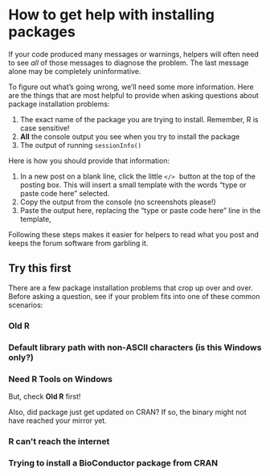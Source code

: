 [tips-code]: https://github.com/jcblum/community-faqs/blob/master/code-formatting_6246.md
[reprex]: reprex.md
[newbie]: reprex_newbie.md
[install]: reprex_install-packages.md
[shiny-cloud]: reprex_shiny_cloud.md
[data]: reprexdata_advanced.md
[dput]: reprexdata_dput.md
[datapasta]: reprexdata_datapasta.md
[readr]: reprexdata_readr.md
[remote]: reprexdata_remote.md

# How to get help with installing packages

If your code produced many messages or warnings, helpers will often need to see _all_ of those messages to diagnose the problem. The last message alone may be completely uninformative.

To figure out what’s going wrong, we’ll need some more information. Here are the things that are most helpful to provide when asking questions about package installation problems:

1. The exact name of the package you are trying to install. Remember, R is case sensitive!
1. **All** the console output you see when you try to install the package
1. The output of running `sessionInfo()`

Here is how you should provide that information:

1. In a new post on a blank line, click the little <kbd> `</>` </kbd> button at the top of the posting box. This will insert a small template with the words “type or paste code here” selected.
1. Copy the output from the console (no screenshots please!)
2. Paste the output here, replacing the “type or paste code here” line in the template,

Following these steps makes it easier for helpers to read what you post and keeps the forum software from garbling it.

## Try this first

There are a few package installation problems that crop up over and over. Before asking a question, see if your problem fits into one of these common scenarios:

### Old R

### Default library path with non-ASCII characters (is this Windows only?)

### Need R Tools on Windows

But, check **Old R** first!

Also, did package just get updated on CRAN? If so, the binary might not have reached your mirror yet.

### R can't reach the internet

### Trying to install a BioConductor package from CRAN
